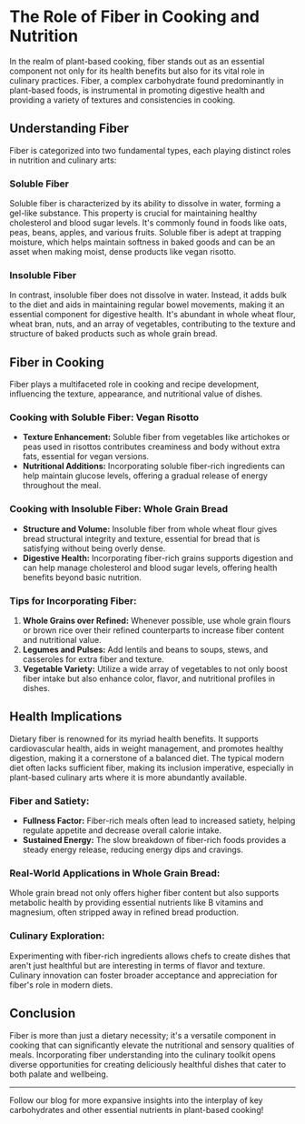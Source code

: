 
# The Role of Fiber in Cooking and Nutrition

In the realm of plant-based cooking, fiber stands out as an essential component not only for its health benefits but also for its vital role in culinary practices. Fiber, a complex carbohydrate found predominantly in plant-based foods, is instrumental in promoting digestive health and providing a variety of textures and consistencies in cooking.

## Understanding Fiber

Fiber is categorized into two fundamental types, each playing distinct roles in nutrition and culinary arts:

### Soluble Fiber

Soluble fiber is characterized by its ability to dissolve in water, forming a gel-like substance. This property is crucial for maintaining healthy cholesterol and blood sugar levels. It's commonly found in foods like oats, peas, beans, apples, and various fruits. Soluble fiber is adept at trapping moisture, which helps maintain softness in baked goods and can be an asset when making moist, dense products like vegan risotto.

### Insoluble Fiber

In contrast, insoluble fiber does not dissolve in water. Instead, it adds bulk to the diet and aids in maintaining regular bowel movements, making it an essential component for digestive health. It's abundant in whole wheat flour, wheat bran, nuts, and an array of vegetables, contributing to the texture and structure of baked products such as whole grain bread.

## Fiber in Cooking

Fiber plays a multifaceted role in cooking and recipe development, influencing the texture, appearance, and nutritional value of dishes.

### Cooking with Soluble Fiber: Vegan Risotto
- **Texture Enhancement:** Soluble fiber from vegetables like artichokes or peas used in risottos contributes creaminess and body without extra fats, essential for vegan versions.
- **Nutritional Additions:** Incorporating soluble fiber-rich ingredients can help maintain glucose levels, offering a gradual release of energy throughout the meal.

### Cooking with Insoluble Fiber: Whole Grain Bread
- **Structure and Volume:** Insoluble fiber from whole wheat flour gives bread structural integrity and texture, essential for bread that is satisfying without being overly dense.
- **Digestive Health:** Incorporating fiber-rich grains supports digestion and can help manage cholesterol and blood sugar levels, offering health benefits beyond basic nutrition.

### Tips for Incorporating Fiber:
1. **Whole Grains over Refined:** Whenever possible, use whole grain flours or brown rice over their refined counterparts to increase fiber content and nutritional value.
2. **Legumes and Pulses:** Add lentils and beans to soups, stews, and casseroles for extra fiber and texture.
3. **Vegetable Variety:** Utilize a wide array of vegetables to not only boost fiber intake but also enhance color, flavor, and nutritional profiles in dishes.

## Health Implications

Dietary fiber is renowned for its myriad health benefits. It supports cardiovascular health, aids in weight management, and promotes healthy digestion, making it a cornerstone of a balanced diet. The typical modern diet often lacks sufficient fiber, making its inclusion imperative, especially in plant-based culinary arts where it is more abundantly available.

### Fiber and Satiety:
- **Fullness Factor:** Fiber-rich meals often lead to increased satiety, helping regulate appetite and decrease overall calorie intake.
- **Sustained Energy:** The slow breakdown of fiber-rich foods provides a steady energy release, reducing energy dips and cravings.

### Real-World Applications in Whole Grain Bread:
Whole grain bread not only offers higher fiber content but also supports metabolic health by providing essential nutrients like B vitamins and magnesium, often stripped away in refined bread production.

### Culinary Exploration:
Experimenting with fiber-rich ingredients allows chefs to create dishes that aren't just healthful but are interesting in terms of flavor and texture. Culinary innovation can foster broader acceptance and appreciation for fiber's role in modern diets.

## Conclusion

Fiber is more than just a dietary necessity; it's a versatile component in cooking that can significantly elevate the nutritional and sensory qualities of meals. Incorporating fiber understanding into the culinary toolkit opens diverse opportunities for creating deliciously healthful dishes that cater to both palate and wellbeing.
  
---  

Follow our blog for more expansive insights into the interplay of key carbohydrates and other essential nutrients in plant-based cooking!  